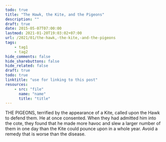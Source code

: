 ```yaml
---
todo: true
title: "The Hawk, the Kite, and the Pigeons"
description: ""
draft: true
date: 2015-05-07T07:00:00
lastmod: 2021-01-20T19:03:02+07:00
url: /2021/01/the-hawk,-the-kite,-and-the-pigeons
tags:
    - tag1
    - tag2
hide_comments: false
hide_sharebuttons: false
hide_related: false
draft: true
todo: true
linktitle: "use for linking to this post"
resources:
    - src: "file"
      name: "name"
      title: "title"
---
```


THE PIGEONS, terrified by the appearance of a Kite, called upon the Hawk to defend them. He at once consented. When they had admitted him into the cote, they found that he made more havoc and slew a larger number of them in one day than the Kite could pounce upon in a whole year.
Avoid a remedy that is worse than the disease.
